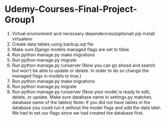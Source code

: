 # Udemy-Courses-Final-Project-Group1
1) Virtual environment and necessary dependencies(optional)
   pip install virtualenv
3) Create data tables using backup.sql file
4) Make sure Django models managed flags are set to false
5) Run python manage.py make migrations
6) Run python manage.py migrate
7) Run python manage.py runserver
(Now you can go ahead and search but won't be able to update or delete. In order to do so change the managed flags in models to true.)
8) Run python manage.py make migrations
9) Run python manage.py migrate
10) Run python manage.py runserver
(Now your model is ready to edit, delete, or update.
Make sure database name in settings.py matches database name of the tables)
Note: If you did not have tables in the database you could run it without the model flags and add the data later. We had to set our flags since we had created the database first.
